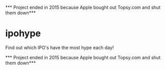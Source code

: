 *** Project ended in 2015 because Apple bought out Topsy.com and shut them down***

ipohype
=======

Find out which IPO's have the most hype each day!

*** Project ended in 2015 because Apple bought out Topsy.com and shut them down***
